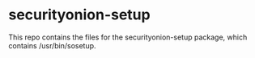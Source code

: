 # securityonion-setup
This repo contains the files for the securityonion-setup package, which contains /usr/bin/sosetup.

